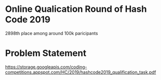 # Online Qualication Round of Hash Code 2019
 2898th place among around 100k paricipants

# Problem Statement
https://storage.googleapis.com/coding-competitions.appspot.com/HC/2019/hashcode2019_qualification_task.pdf
